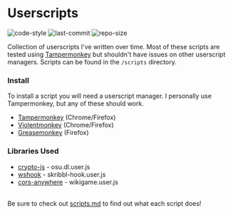 # Userscripts

![code-style](https://img.shields.io/badge/code_style-prettier-ff69b4.svg) ![last-commit](https://img.shields.io/github/last-commit/cyan903/userscripts) ![repo-size](https://img.shields.io/github/repo-size/cyan903/userscripts)

Collection of userscripts I've written over time. Most of these scripts are tested using [Tampermonkey](https://www.tampermonkey.net) but shouldn't have issues on other userscript managers. Scripts can be found in the `/scripts` directory.

### Install

To install a script you will need a userscript manager. I personally use Tampermonkey, but any of these should work.

-   [Tampermonkey](https://www.tampermonkey.net/) (Chrome/Firefox)
-   [Violentmonkey](https://violentmonkey.github.io/) (Chrome/Firefox)
-   [Greasemonkey](https://addons.mozilla.org/en-US/firefox/addon/greasemonkey/) (Firefox)

### Libraries Used

-   [crypto-js](https://www.npmjs.com/package/crypto-js) - osu.dl.user.js
-   [wshook](https://github.com/skepticfx/wshook) - skribbl-hook.user.js
-   [cors-anywhere](https://github.com/Rob--W/cors-anywhere) - wikigame.user.js

<br />
Be sure to check out <a href="https://github.com/Cyan903/Userscripts/blob/main/SCRIPTS.md">scripts.md</a> to find out what each script does!
